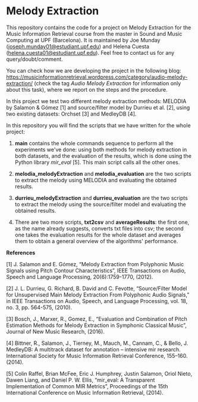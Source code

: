 # Melody Extraction
This repository contains the code for a project on Melody Extraction for the Music Information Retrieval course from the master
in Sound and Music Computing at UPF (Barcelona). It is maintained by Joe Munday (joseph.munday01@estudiant.upf.edu) 
and Helena Cuesta (helena.cuesta01@estudiant.upf.edu). Feel free to contact us for any query/doubt/comment.

You can check how we are developing the project in the following blog: https://musicinformationretrieval.wordpress.com/category/audio-melody-extraction/
(check the tag *Audio Melody Extraction* for information only about this task), where we report on the steps and the procedure.

In this project we test two different melody extraction methods: MELODIA by Salamon & Gómez [1] and source/filter model 
by Durrieu et al. [2], using two existing datasets: Orchset [3] and MedleyDB [4].  

In this repository you will find the scripts that we have written for the whole project:  

1. **main** contains the whole commands sequence to perform all the experiments we've done: using both methods
for melody extraction in both datasets, and the evaluation of the results, which is done using the Python library
*mir_eval* [5]. This main script calls all the other ones.  

2. **melodia_melodyExtraction** and **melodia_evaluation** are the two scripts to extract the melody using MELODIA and 
evaluating the obtained results.  

3. **durrieu_melodyExtraction** and **durrieu_evaluation** are the two scripts to extract the melody using the source/filter
model and evaluating the obtained results.  

4. There are two more scripts, **txt2csv** and **averageResults**: the first one, as the name already suggests, converts txt
files into csv; the second one takes the evaluation results for the whole dataset and averages them to obtain a general
overview of the algorithms' performance.  

**References**

[1] J. Salamon and E. Gómez, “Melody Extraction from Polyphonic Music Signals using Pitch Contour Characteristics”, 
IEEE Transactions on Audio, Speech and Language Processing, 20(6):1759-1770, (2012).  

[2] J. L. Durrieu, G. Richard, B. David and C. Fevotte, “Source/Filter Model for Unsupervised Main Melody Extraction
From Polyphonic Audio Signals,” in IEEE Transactions on Audio, Speech, and Language Processing, vol. 18, no. 3, 
pp. 564-575, (2010).  

[3] Bosch, J., Marxer, R., Gomez, E., “Evaluation and Combination of Pitch Estimation Methods for Melody Extraction 
in Symphonic Classical Music”, Journal of New Music Research, (2016).  

[4] Bittner, R., Salamon, J., Tierney, M., Mauch, M., Cannam, C., & Bello, J. MedleyDB: A multitrack dataset for annotation 
– intensive mir research. International Society for Music Information Retrieval Conference, 155–160. (2014).  

[5] Colin Raffel, Brian McFee, Eric J. Humphrey, Justin Salamon, Oriol Nieto, Dawen Liang, and Daniel P. W. Ellis, 
“mir_eval: A Transparent Implementation of Common MIR Metrics”, Proceedings of the 15th International Conference on
Music Information Retrieval, (2014).
